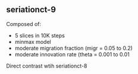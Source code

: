 ## seriationct-9 ##

Composed of:

* 5 slices in 10K steps
* minmax model
* moderate migration fraction (migr = 0.05 to 0.2)
* moderate innovation rate (theta = 0.001 to 0.01

Direct contrast wtih seriationct-8


